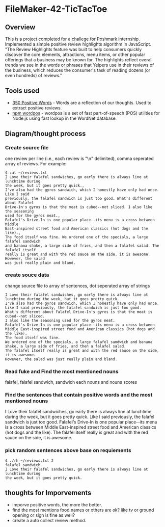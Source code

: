 # FileMaker-42-TicTacToe

## Overview
This is a project completed for a challege for Poshmark internship. Implemented a simple positive review highlights algorithm in JavaScript. "The Review Highlights feature was built to help consumers quickly discover the core elements, attractions, menu items, or other popular offerings that a business may be known for. The highlights reflect overall trends we see in the words or phrases that Yelpers use in their reviews of the business, which reduces the consumer's task of reading dozens (or even hundreds) of reviews."

## Tools used
- [350 Positive Words](http://www.creativeaffirmations.com/positive-words.html) - Words are a reflection of our thoughts. Used to extract positive reviews.
- [npm wordpos](https://www.npmjs.com/package/wordpos) - wordpos is a set of fast part-of-speech (POS) utilities for Node.js using fast lookup in the WordNet database.
<!-- - [nexmo api](https://dashboard.nexmo.com/getting-started-guide) -  send message to game loser -->


<!-- ## Diagram
![diagram](res/apiDiagram.png) -->


## Diagram/thought process
### Create source file
one review per line (i.e., each review is "\n" delimited), comma seperated array of reviews.
For example:
```
$ cat ~/reviews.txt
I Love their falafel sandwiches, go early there is always line at lunchtime during
the week, but it goes pretty quick.,
I've also had the gyros sandwich, which I honestly have only had once. Like I said
previously, the falafel sandwich is just too good. What's different about Falafel
Drive-In's gyros is that the meat is cubed--not sliced. I also like the seasoning
used for the gyros meat.,
Falafel's Drive-In is one popular place--its menu is a cross between Middle
East-inspired street food and American classics (hot dogs and the like).,
The food itself was fine. We ordered one of the specials, a large falafel sandwich
and banana shake, a large side of fries, and then a falafel salad. The falafel itself
really is great and with the red sauce on the side, it is awesome. However, the salad
was just really plain and bland.
```

### create souce data
change source file to array of sentences, dot seperated array of strings

```
I Love their falafel sandwiches, go early there is always line at lunchtime during the week, but it goes pretty quick.
I've also had the gyros sandwich, which I honestly have only had once.
Like I said previously, the falafel sandwich is just too good.
What's different about Falafel Drive-In's gyros is that the meat is cubed--not sliced.
I also like the seasoning used for the gyros meat.
Falafel's Drive-In is one popular place--its menu is a cross between Middle East-inspired street food and American classics (hot dogs and the like).
The food itself was fine.
We ordered one of the specials, a large falafel sandwich and banana shake, a large side of fries, and then a falafel salad.
The falafel itself really is great and with the red sauce on the side, it is awesome.
However, the salad was just really plain and bland.
```

### Read fuke and Find the most mentioned nouns 
falafel,
falafel sandwich,
sandwich
each nouns and nouns scores

### Find the sentences that contain positive words and the most mentioned nouns
I Love their falafel sandwiches, go early there is always line at lunchtime during the week, but it goes pretty quick.
Like I said previously, the falafel sandwich is just too good.
Falafel's Drive-In is one popular place--its menu is a cross between Middle East-inspired street food and American classics (hot dogs and the like).
The falafel itself really is great and with the red sauce on the side, it is awesome.

### pick random sentences above base on requiements
```
$ ./rh ~/reviews.txt 2
falafel sandwich
I Love their falafel sandwiches, go early there is always line at lunchtime during
the week, but it goes pretty quick.
```

## thoughts for Imporvements 
- imporve positive words, the more the better.
- find the most mentions food names or others are ok? like tv or ground opening or sign is fine as well?
- create a auto collect review method.

